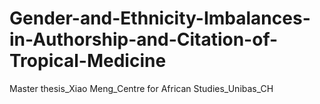 # Gender-and-Ethnicity-Imbalances-in-Authorship-and-Citation-of-Tropical-Medicine
Master thesis_Xiao Meng_Centre for African Studies_Unibas_CH
